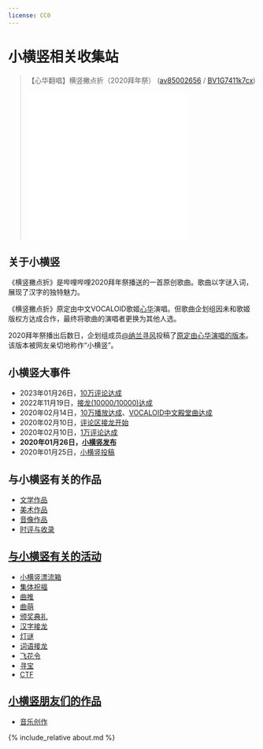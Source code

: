 ```yaml
---
license: CC0
---
```


# 小横竖相关收集站

> 【心华翻唱】横竖撇点折（2020拜年祭） ([av85002656](https://www.bilibili.com/video/av85002656/) / [BV1G7411k7cx](https://www.bilibili.com/video/BV1G7411k7cx/))
> <iframe src="//player.bilibili.com/player.html?aid=85002656" width="70%" height="300" scrolling="no" border="0" frameborder="no" framespacing="0" allowfullscreen="true" title="【心华翻唱】横竖撇点折（2020拜年祭）"> </iframe>

## 关于小横竖

《横竖撇点折》是哔哩哔哩2020拜年祭播送的一首原创歌曲。歌曲以字谜入词，展现了汉字的独特魅力。

《横竖撇点折》原定由中文VOCALOID歌姬[心华](https://zh.moegirl.org.cn/%E5%BF%83%E5%8D%8E)演唱。但歌曲企划组因未和歌姬版权方达成合作，最终将歌曲的演唱者更换为其他人选。

2020拜年祭播出后数日，企划组成员[@纳兰寻风](https://space.bilibili.com/893950)投稿了[原定由心华演唱的版本](https://www.bilibili.com/video/av85002656/)。该版本被网友亲切地称作“小横竖”。

## 小横竖大事件

- 2023年01月26日，[10万评论达成](https://www.bilibili.com/video/av85002656/#reply149226292736)
- 2022年11月19日，[接龙(10000/10000)达成](https://www.bilibili.com/video/av85002656/#reply138216469552)
- 2020年02月14日，[10万播放达成](https://www.bilibili.com/video/av85002656/#reply2374608458)、[VOCALOID中文殿堂曲达成](https://zh.moegirl.org.cn/VOCALOID%E4%B8%AD%E6%96%87%E6%AE%BF%E5%A0%82%E6%9B%B2/2020%E5%B9%B4%E6%8A%95%E7%A8%BF)
- 2020年02月10日，[评论区接龙开始](https://www.bilibili.com/video/av85002656/#reply2353049667)
- 2020年02月10日，[1万评论达成](https://t.bilibili.com/354020650833323512)
- **2020年01月26日，[小横竖发布](https://www.bilibili.com/video/av85002656)**
- 2020年01月25日，[小横竖投稿](https://api.bilibili.com/x/web-interface/view?aid=85002656)

## 与小横竖有关的作品
- [文学作品](./literature)
- [美术作品](./art)
- [音像作品](./media)
- [时评与收录](./review)

## [与小横竖有关的活动](./activity)
- [小横竖漂流箱](./activity#小横竖漂流箱)
- [集体祝福](./activity#集体祝福)
- [曲推](./activity#曲推)
- [曲萌](./activity#曲萌)
- [颁奖典礼](./activity#颁奖典礼)
- [汉字接龙](./activity#汉字接龙)
- [灯谜](./activity#灯谜)
- [词语接龙](./activity#词语接龙)
- [飞花令](./activity#飞花令)
- [寻宝](./activity#寻宝)
- [CTF](./activity#ctf)

## [小横竖朋友们的作品](./community)
- [音乐创作](./community#音乐创作)

{% include_relative about.md %}
